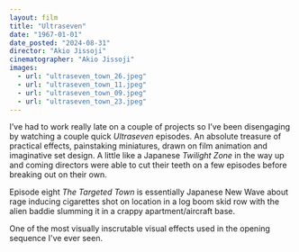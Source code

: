 ```yaml
---
layout: film
title: "Ultraseven"
date: "1967-01-01"
date_posted: "2024-08-31"
director: "Akio Jissoji"
cinematographer: "Akio Jissoji"
images:
  - url: "ultraseven_town_26.jpeg"
  - url: "ultraseven_town_11.jpeg"
  - url: "ultraseven_town_09.jpeg"
  - url: "ultraseven_town_23.jpeg"
---
```


I’ve had to work really late on a couple of projects so I’ve been disengaging by watching a couple quick *Ultraseven* episodes. An absolute treasure of practical effects, painstaking miniatures, drawn on film animation and imaginative set design. A little like a Japanese *Twilight Zone* in the way up and coming directors were able to cut their teeth on a few episodes before breaking out on their own. 

Episode eight *The Targeted Town* is essentially Japanese New Wave about rage inducing cigarettes shot on location in a log boom skid row with the alien baddie slumming it in a crappy apartment/aircraft base. 

One of the most visually inscrutable visual effects used in the opening sequence I've ever seen.
